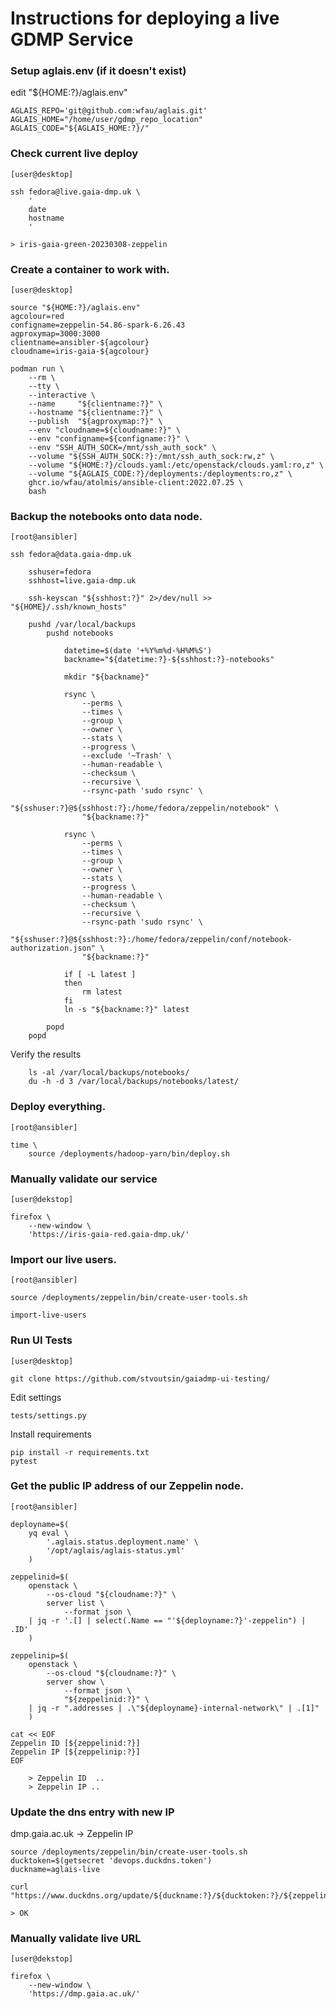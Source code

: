 # Instructions for deploying a live GDMP Service

### Setup aglais.env (if it doesn't exist)

edit "${HOME:?}/aglais.env"
	
	AGLAIS_REPO='git@github.com:wfau/aglais.git'
	AGLAIS_HOME="/home/user/gdmp_repo_location"
	AGLAIS_CODE="${AGLAIS_HOME:?}/"


### Check current live deploy 

    [user@desktop]

    ssh fedora@live.gaia-dmp.uk \
        '
        date
        hostname
        '
        
	> iris-gaia-green-20230308-zeppelin



### Create a container to work with.

    [user@desktop]

    source "${HOME:?}/aglais.env"
    agcolour=red
    configname=zeppelin-54.86-spark-6.26.43
    agproxymap=3000:3000
    clientname=ansibler-${agcolour}
    cloudname=iris-gaia-${agcolour}

    podman run \
        --rm \
        --tty \
        --interactive \
        --name     "${clientname:?}" \
        --hostname "${clientname:?}" \
        --publish  "${agproxymap:?}" \
        --env "cloudname=${cloudname:?}" \
        --env "configname=${configname:?}" \
        --env "SSH_AUTH_SOCK=/mnt/ssh_auth_sock" \
        --volume "${SSH_AUTH_SOCK:?}:/mnt/ssh_auth_sock:rw,z" \
        --volume "${HOME:?}/clouds.yaml:/etc/openstack/clouds.yaml:ro,z" \
        --volume "${AGLAIS_CODE:?}/deployments:/deployments:ro,z" \
        ghcr.io/wfau/atolmis/ansible-client:2022.07.25 \
        bash


### Backup the notebooks onto data node.

    [root@ansibler]

    ssh fedora@data.gaia-dmp.uk

        sshuser=fedora
        sshhost=live.gaia-dmp.uk

        ssh-keyscan "${sshhost:?}" 2>/dev/null >> "${HOME}/.ssh/known_hosts"

        pushd /var/local/backups
            pushd notebooks

                datetime=$(date '+%Y%m%d-%H%M%S')
                backname="${datetime:?}-${sshhost:?}-notebooks"

                mkdir "${backname}"

                rsync \
                    --perms \
                    --times \
                    --group \
                    --owner \
                    --stats \
                    --progress \
                    --exclude '~Trash' \
                    --human-readable \
                    --checksum \
                    --recursive \
                    --rsync-path 'sudo rsync' \
                    "${sshuser:?}@${sshhost:?}:/home/fedora/zeppelin/notebook" \
                    "${backname:?}"

                rsync \
                    --perms \
                    --times \
                    --group \
                    --owner \
                    --stats \
                    --progress \
                    --human-readable \
                    --checksum \
                    --recursive \
                    --rsync-path 'sudo rsync' \
                    "${sshuser:?}@${sshhost:?}:/home/fedora/zeppelin/conf/notebook-authorization.json" \
                    "${backname:?}"

                if [ -L latest ]
                then
                    rm latest
                fi
                ln -s "${backname:?}" latest

            popd
        popd

Verify the results
        
        ls -al /var/local/backups/notebooks/
        du -h -d 3 /var/local/backups/notebooks/latest/



### Deploy everything.

    [root@ansibler]

    time \
        source /deployments/hadoop-yarn/bin/deploy.sh


### Manually validate our service

    [user@dekstop]
    
    firefox \
        --new-window \
        'https://iris-gaia-red.gaia-dmp.uk/'
	

### Import our live users.
    
    [root@ansibler]

    source /deployments/zeppelin/bin/create-user-tools.sh

    import-live-users   
    

### Run UI Tests    

    [user@desktop]

    git clone https://github.com/stvoutsin/gaiadmp-ui-testing/

Edit settings

    tests/settings.py

Install requirements

    pip install -r requirements.txt
    pytest 
    

### Get the public IP address of our Zeppelin node.

    [root@ansibler]

    deployname=$(
        yq eval \
            '.aglais.status.deployment.name' \
            '/opt/aglais/aglais-status.yml'
        )

    zeppelinid=$(
        openstack \
            --os-cloud "${cloudname:?}" \
            server list \
                --format json \
        | jq -r '.[] | select(.Name == "'${deployname:?}'-zeppelin") | .ID'
        )

    zeppelinip=$(
        openstack \
            --os-cloud "${cloudname:?}" \
            server show \
                --format json \
                "${zeppelinid:?}" \
        | jq -r ".addresses | .\"${deployname}-internal-network\" | .[1]"
        )
        
    cat << EOF
    Zeppelin ID [${zeppelinid:?}]
    Zeppelin IP [${zeppelinip:?}]
    EOF
    
        > Zeppelin ID  ..
        > Zeppelin IP ..
            
    

### Update the dns entry with new IP

dmp.gaia.ac.uk -> Zeppelin IP

    source /deployments/zeppelin/bin/create-user-tools.sh
    ducktoken=$(getsecret 'devops.duckdns.token')
    duckname=aglais-live

    curl "https://www.duckdns.org/update/${duckname:?}/${ducktoken:?}/${zeppelinip:?}"    

    > OK


### Manually validate live URL

    [user@dekstop]
    
    firefox \
        --new-window \
        'https://dmp.gaia.ac.uk/'

        
